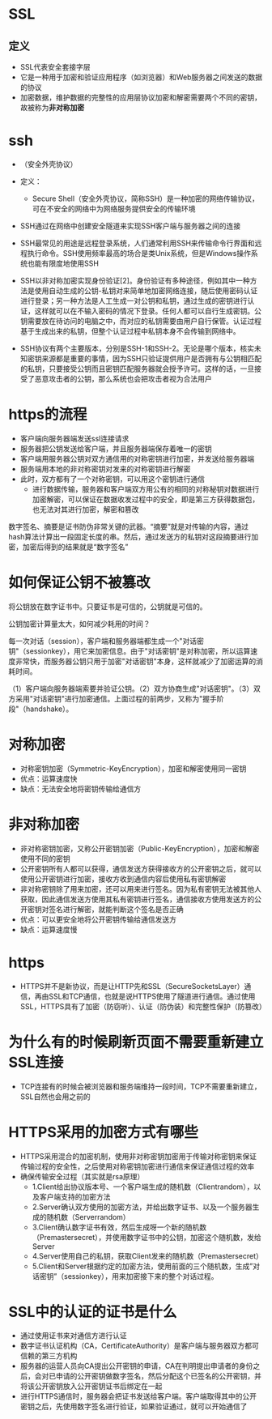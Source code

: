 # SSL

## 定义

- SSL代表安全套接字层
- 它是一种用于加密和验证应用程序（如浏览器）和Web服务器之间发送的数据的协议
- 加密数据，维护数据的完整性的应用层协议加密和解密需要两个不同的密钥，故被称为**非对称加密**



# ssh

- （安全外壳协议）

- 定义：
  - Secure Shell（安全外壳协议，简称SSH）是一种加密的网络传输协议，可在不安全的网络中为网络服务提供安全的传输环境
- SSH通过在网络中创建安全隧道来实现SSH客户端与服务器之间的连接
- SSH最常见的用途是远程登录系统，人们通常利用SSH来传输命令行界面和远程执行命令。SSH使用频率最高的场合是类Unix系统，但是Windows操作系统也能有限度地使用SSH
- SSH以非对称加密实现身份验证[2]。身份验证有多种途径，例如其中一种方法是使用自动生成的公钥-私钥对来简单地加密网络连接，随后使用密码认证进行登录；另一种方法是人工生成一对公钥和私钥，通过生成的密钥进行认证，这样就可以在不输入密码的情况下登录。任何人都可以自行生成密钥。公钥需要放在待访问的电脑之中，而对应的私钥需要由用户自行保管。认证过程基于生成出来的私钥，但整个认证过程中私钥本身不会传输到网络中。
- SSH协议有两个主要版本，分别是SSH-1和SSH-2。无论是哪个版本，核实未知密钥来源都是重要的事情，因为SSH只验证提供用户是否拥有与公钥相匹配的私钥，只要接受公钥而且密钥匹配服务器就会授予许可。这样的话，一旦接受了恶意攻击者的公钥，那么系统也会把攻击者视为合法用户







# https的流程

- 客户端向服务器端发送ssl连接请求
- 服务器把公钥发送给客户端，并且服务器端保存着唯一的密钥
- 客户端用服务器公钥对双方通信用的对称密钥进行加密，并发送给服务器端
- 服务端用本地的非对称密钥对发来的对称密钥进行解密
- 此时，双方都有了一个对称密钥，可以用这个密钥进行通信
  - 进行数据传输，服务器和客户端双方用公有的相同的对称秘钥对数据进行加密解密，可以保证在数据收发过程中的安全，即是第三方获得数据包，也无法对其进行加密，解密和篡改



数字签名、摘要是证书防伪非常关键的武器。“摘要”就是对传输的内容，通过hash算法计算出一段固定长度的串。然后，通过发送方的私钥对这段摘要进行加密，加密后得到的结果就是“数字签名”







# 如何保证公钥不被篡改

将公钥放在数字证书中。只要证书是可信的，公钥就是可信的。

公钥加密计算量太大，如何减少耗用的时间？

每一次对话（session），客户端和服务器端都生成一个"对话密钥"（sessionkey），用它来加密信息。由于"对话密钥"是对称加密，所以运算速度非常快，而服务器公钥只用于加密"对话密钥"本身，这样就减少了加密运算的消耗时间。

（1）客户端向服务器端索要并验证公钥。（2）双方协商生成"对话密钥"。（3）双方采用"对话密钥"进行加密通信。上面过程的前两步，又称为"握手阶段"（handshake）。







# 对称加密

- 对称密钥加密（Symmetric-KeyEncryption），加密和解密使用同一密钥
- 优点：运算速度快
- 缺点：无法安全地将密钥传输给通信方







# 非对称加密

- 非对称密钥加密，又称公开密钥加密（Public-KeyEncryption），加密和解密使用不同的密钥
- 公开密钥所有人都可以获得，通信发送方获得接收方的公开密钥之后，就可以使用公开密钥进行加密，接收方收到通信内容后使用私有密钥解密
- 非对称密钥除了用来加密，还可以用来进行签名。因为私有密钥无法被其他人获取，因此通信发送方使用其私有密钥进行签名，通信接收方使用发送方的公开密钥对签名进行解密，就能判断这个签名是否正确
- 优点：可以更安全地将公开密钥传输给通信发送方
- 缺点：运算速度慢







# https

- HTTPS并不是新协议，而是让HTTP先和SSL（SecureSocketsLayer）通信，再由SSL和TCP通信，也就是说HTTPS使用了隧道进行通信。通过使用SSL，HTTPS具有了加密（防窃听）、认证（防伪装）和完整性保护（防篡改）







# 为什么有的时候刷新页面不需要重新建立SSL连接

- TCP连接有的时候会被浏览器和服务端维持一段时间，TCP不需要重新建立，SSL自然也会用之前的







# HTTPS采用的加密方式有哪些

- HTTPS采用混合的加密机制，使用非对称密钥加密用于传输对称密钥来保证传输过程的安全性，之后使用对称密钥加密进行通信来保证通信过程的效率
- 确保传输安全过程（其实就是rsa原理）
  - 1.Client给出协议版本号、一个客户端生成的随机数（Clientrandom），以及客户端支持的加密方法
  - 2.Server确认双方使用的加密方法，并给出数字证书、以及一个服务器生成的随机数（Serverrandom）
  - 3.Client确认数字证书有效，然后生成呀一个新的随机数（Premastersecret），并使用数字证书中的公钥，加密这个随机数，发给Server
  - 4.Server使用自己的私钥，获取Client发来的随机数（Premastersecret）
  - 5.Client和Server根据约定的加密方法，使用前面的三个随机数，生成”对话密钥”（sessionkey），用来加密接下来的整个对话过程。






# SSL中的认证的证书是什么

- 通过使用证书来对通信方进行认证
- 数字证书认证机构（CA，CertificateAuthority）是客户端与服务器双方都可信赖的第三方机构
- 服务器的运营人员向CA提出公开密钥的申请，CA在判明提出申请者的身份之后，会对已申请的公开密钥做数字签名，然后分配这个已签名的公开密钥，并将该公开密钥放入公开密钥证书后绑定在一起
- 进行HTTPS通信时，服务器会把证书发送给客户端。客户端取得其中的公开密钥之后，先使用数字签名进行验证，如果验证通过，就可以开始通信了